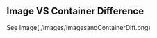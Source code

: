 Image VS Container Difference
-----------------------------
See Image(./images/ImagesandContainerDiff.png)
